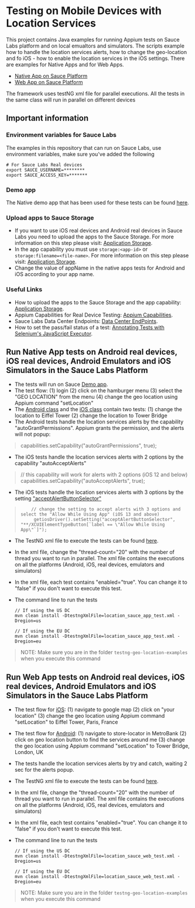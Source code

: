 # Testing on Mobile Devices with Location Services  
This project contains Java examples for running Appium tests on Sauce Labs platform and on local emualtors and simulators.
The scripts example how to handle the location services alerts, how to change the geo-location and fo iOS - how to enable the location services in the iOS settings. 
There are examples for Native Apps and for Web Apps.

- [Native App on Sauce Platform](#run-native-app-tests-on-android-real-devices-ios-real-devices-android-emulators-and-ios-simulators-in-the-sauce-labs-platform)
- [Web App on Sauce Platform](#run-web-app-tests-on-android-real-devices-ios-real-devices-android-emulators-and-ios-simulators-in-the-sauce-labs-platform)


The framework uses testNG xml file for parallel executions. All the tests in the same class will run in parallel on different devices 
## Important information
### Environment variables for Sauce Labs
The examples in this repository that can run on Sauce Labs, use environment variables, make sure you've added the following

    # For Sauce Labs Real devices
    export SAUCE_USERNAME=********
    export SAUCE_ACCESS_KEY=*******
    
### Demo app
The Native demo app that has been used for these tests can be found [here](https://github.com/saucelabs/sample-app-mobile/releases).

### Upload apps to Sauce Storage
* If you want to use iOS real devices and Android real devices in Sauce Labs you need to upload the apps to the Sauce Storage.
For more information on this step please visit: [Application Storage](https://wiki.saucelabs.com/display/DOCS/Application+Storage).
* In the app capability you must use `storage:<app-id>` or `storage:filename=<file-name>`. For more information on this step please visit: [Application Storage](https://wiki.saucelabs.com/display/DOCS/Application+Storage).
* Change the value of appName in the native apps tests for Android and iOS according to your app name.
### Useful Links 
* How to upload the apps to the Sauce Storage and the app capability: [Application Storage](https://wiki.saucelabs.com/display/DOCS/Application+Storage).
* Appium Capabilities for Real Device Testing: [Appium Capabilities](https://wiki.saucelabs.com/display/DOCS/Appium+Capabilities+for+Real+Device+Testing).
* Sauce Labs Data Center Endpoints: [Data Center EndPoints](https://wiki.saucelabs.com/display/DOCS/Data+Center+Endpoints).
* How to set the pass/fail status of a test: [Annotating Tests with Selenium's JavaScript Executor](https://wiki.saucelabs.com/display/DOCS/Annotating+Tests+with+Selenium%27s+JavaScript+Executor).

## Run Native App tests on Android real devices, iOS real devices, Android Emulators and iOS Simulators in the Sauce Labs Platform
* The tests will run on Sauce [Demo app](https://github.com/saucelabs/sample-app-mobile/releases). 
* The test flow: (1) login (2) click on the hamburger menu (3) select the "GEO LOCATION" from the menu  (4) change the geo location using Appium command "setLocation"
* The [Android class](https://github.com/eyaly/testng-geo-location-examples/blob/master/src/test/java/tests/all/LocationAndroidAppTest.java) and the [iOS class](https://github.com/eyaly/testng-geo-location-examples/blob/master/src/test/java/tests/all/LocationIosAppTest.java) contain two tests: (1) change the location to Eiffel Tower (2) change the location to Tower Bridge
* The Android tests handle the location services alerts by the capability "autoGrantPermissions". Appium grants the permission, and the alerts will not popup:
> capabilities.setCapability("autoGrantPermissions", true);
* The iOS tests handle the location services alerts with 2 options by the capability "autoAcceptAlerts"
> // this capability will work for alerts with 2 options (iOS 12 and below)
>capabilities.setCapability("autoAcceptAlerts", true);
* The iOS tests handle the location services alerts with 3 options by the setting ["acceptAlertButtonSelector"](https://github.com/appium/appium-xcuitest-driver#settings-api)
>         // change the setting to accept alerts with 3 options and select the "Allow While Using App" (iOS 13 and above)
>          getiosDriver().setSetting("acceptAlertButtonSelector", "**/XCUIElementTypeButton[`label == \"Allow While Using App\"`]");
* The TestNG xml file to execute the tests can be found [here](https://github.com/eyaly/testng-geo-location-examples/blob/master/src/test/resources/config/location_sauce_app_test.xml).
* In the xml file, change the "thread-count="20" with the number of thread you want to run in parallel. The xml file contains the executions on all the platforms (Android, iOS, real devices, emulators and simulators)
* In the xml file, each test contains "enabled="true". You can change it to "false" if you don't want to execute this test.
* The command line to run the tests

      // If using the US DC
      mvn clean install -DtestngXmlFile=location_sauce_app_test.xml -Dregion=us
    
      // If using the EU DC
      mvn clean install -DtestngXmlFile=location_sauce_app_test.xml -Dregion=eu
    
> NOTE: Make sure you are in the folder `testng-geo-location-examples` when you execute this command

## Run Web App tests on Android real devices, iOS real devices, Android Emulators and iOS Simulators in the Sauce Labs Platform
* The test flow for [iOS](https://github.com/eyaly/testng-geo-location-examples/blob/master/src/test/java/tests/all/LocationIosWebTest.java): (1) navigate to google map (2) click on "your location" (3) change the geo location using Appium command "setLocation" to Eiffel Tower, Paris, France
* The test flow for [Android](https://github.com/eyaly/testng-geo-location-examples/blob/master/src/test/java/tests/all/LocationAndroidWebTest.java): (1) navigate to store-locator in MetroBank (2) click on geo location button to find the services around me (3) change the geo location using Appium command "setLocation" to Tower Bridge, London, UK
* The tests handle the location services alerts by try and catch, waiting 2 sec for the alerts popup.
* The TestNG xml file to execute the tests can be found [here](https://github.com/eyaly/testng-geo-location-examples/blob/master/src/test/resources/config/location_sauce_web_test.xml).
* In the xml file, change the "thread-count="20" with the number of thread you want to run in parallel. The xml file contains the executions on all the platforms (Android, iOS, real devices, emulators and simulators)
* In the xml file, each test contains "enabled="true". You can change it to "false" if you don't want to execute this test.
* The command line to run the tests

      // If using the US DC
      mvn clean install -DtestngXmlFile=location_sauce_web_test.xml -Dregion=us
    
      // If using the EU DC
      mvn clean install -DtestngXmlFile=location_sauce_web_test.xml -Dregion=eu
    
> NOTE: Make sure you are in the folder `testng-geo-location-examples` when you execute this command


